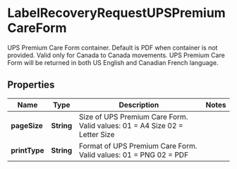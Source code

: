 

# LabelRecoveryRequestUPSPremiumCareForm

UPS Premium Care Form container.  Default is PDF when container is not provided.    Valid only for Canada to Canada movements. UPS Premium Care Form will be returned in  both US English and Canadian French language.

## Properties

| Name | Type | Description | Notes |
|------------ | ------------- | ------------- | -------------|
|**pageSize** | **String** | Size of UPS Premium Care Form.  Valid values:  01 &#x3D; A4 Size 02 &#x3D; Letter Size |  |
|**printType** | **String** | Format of UPS Premium Care Form.  Valid values:  01 &#x3D; PNG 02 &#x3D; PDF |  |



